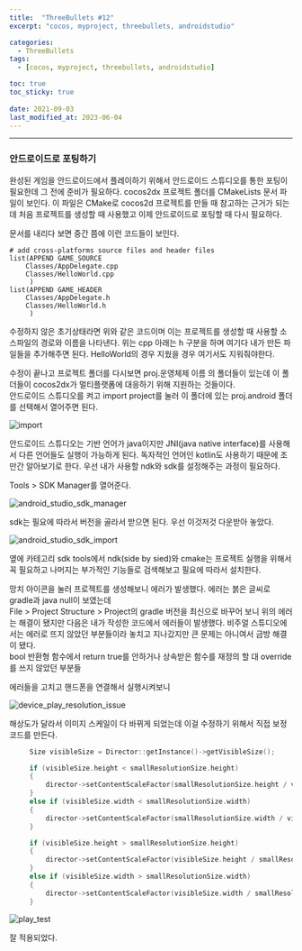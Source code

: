 ```yaml
---
title:  "ThreeBullets #12"
excerpt: "cocos, myproject, threebullets, androidstudio"

categories:
  - ThreeBullets
tags:
  - [cocos, myproject, threebullets, androidstudio]

toc: true
toc_sticky: true
 
date: 2021-09-03 
last_modified_at: 2023-06-04
---  
```


***

### 안드로이드로 포팅하기  
완성된 게임을 안드로이드에서 플레이하기 위해서 안드로이드 스튜디오를 통한 포팅이 필요한데 그 전에 준비가 필요하다. 
cocos2dx 프로젝트 폴더를 CMakeLists 문서 파일이 보인다. 이 파일은 CMake로 cocos2d 프로젝트를 만들 때 참고하는 근거가 되는데 처음 프로젝트를 
생성할 때 사용했고 이제 안드로이드로 포팅할 때 다시 필요하다.  

문서를 내리다 보면 중간 쯤에 이런 코드들이 보인다.

```
# add cross-platforms source files and header files 
list(APPEND GAME_SOURCE
	Classes/AppDelegate.cpp
	Classes/HelloWorld.cpp
     )
list(APPEND GAME_HEADER
	Classes/AppDelegate.h
	Classes/HelloWorld.h
     )
```

수정하지 않은 초기상태라면 위와 같은 코드이며 이는 프로젝트를 생성할 때 사용할 소스파일의 경로와 이름을 나타낸다. 위는 cpp 아래는 h 구분을 하며 
여기다 내가 만든 파일들을 추가해주면 된다. HelloWorld의 경우 지웠을 경우 여기서도 지워줘야한다. 

수정이 끝나고 프로젝트 폴더를 다시보면 proj.운영체제 이름 의 폴더들이 있는데 이 폴더들이 cocos2dx가 멀티플랫폼에 대응하기 위해 지원하는 것들이다.  
안드로이드 스튜디오를 켜고 import project를 눌러 이 폴더에 있는 proj.android 폴더를 선택해서 열어주면 된다.  

![import](/assets/images/posting/20210903/android_studio_project_compile.png)

안드로이드 스튜디오는 기반 언어가 java이지만 JNI(java native interface)를 사용해서 다른 언어들도 실행이 가능하게 된다. 독자적인 언어인 kotlin도 사용하기 때문에 조만간 알아보기로 한다. 
우선 내가 사용할 ndk와 sdk를 설정해주는 과정이 필요하다.  

Tools > SDK Manager를 열어준다.

![android_studio_sdk_manager](/assets/images/posting/20210903/android_studio_sdk_manager.png)  

sdk는 필요에 따라서 버전을 골라서 받으면 된다. 우선 이것저것 다운받아 놓았다.

![android_studio_sdk_import](/assets/images/posting/20210903/android_studio_sdk_import.png)  

옆에 카테고리 sdk tools에서 ndk(side by sied)와 cmake는 프로젝트 실행을 위해서 꼭 필요하고 나머지는 부가적인 기능들로 검색해보고 필요에 따라서 설치한다.  

망치 아이콘을 눌러 프로젝트를 생성해보니 에러가 발생했다. 에러는 붉은 글씨로 gradle과 java null이 보였는데  
File > Project Structure > Project의 gradle 버전을 최신으로 바꾸어 보니 위의 에러는 해결이 됐지만 
다음은 내가 작성한 코드에서 에러들이 발생했다. 비주얼 스튜디오에서는 에러로 뜨지 않았던 부분들이라 놓치고 지나갔지만 큰 문제는 아니여서 금방 해결이 됐다.  
bool 반환형 함수에서 return true를 안하거나 상속받은 함수를 재정의 할 대 override를 쓰지 않았던 부분들  

에러들을 고치고 핸드폰을 연결해서 실행시켜보니

![device_play_resolution_issue](/assets/images/posting/20210903/device_play_resolution_issue.jpg)

 
해상도가 달라서 이미지 스케일이 다 바뀌게 되었는데 이걸 수정하기 위해서 직접 보정 코드를 만든다.  

```cpp
     Size visibleSize = Director::getInstance()->getVisibleSize();

     if (visibleSize.height < smallResolutionSize.height)
     {
         director->setContentScaleFactor(smallResolutionSize.height / visibleSize.height);
     }
     else if (visibleSize.width < smallResolutionSize.width)
     {
         director->setContentScaleFactor(smallResolutionSize.width / visibleSize.width);
     }

     if (visibleSize.height > smallResolutionSize.height)
     {
         director->setContentScaleFactor(visibleSize.height / smallResolutionSize.height);
     }
     else if (visibleSize.width > smallResolutionSize.width)
     {
         director->setContentScaleFactor(visibleSize.width / smallResolutionSize.width);
     }
```

![play_test](/assets/images/posting/20210903/play_test.gif)

잘 적용되었다.  
 

